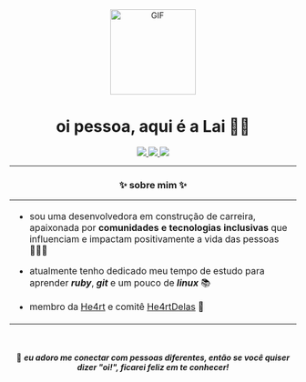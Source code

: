 
<div align="center">
<img alt="GIF" src="https://media.giphy.com/media/v1.Y2lkPTc5MGI3NjExMDI0M2FjZjdjZjQ4Y2E1MzllOWFmODQzZTQ1Yzk4NjFkYWU4NjJhMSZjdD1z/HYGqS3Z57hpydHZAVa/giphy.gif" width="150" height="150" />
</div>

<h1 align="center"> oi pessoa, aqui é a Lai 👋🏿 </h1>

<div align="center">
    <a target='_blank' href="https://twitter.com/irielai">
        <img src="https://img.shields.io/badge/Twitter-1DA1F2?style=for-the-badge&logo=twitter&logoColor=white">
    </a>
    <a target='_blank' href="https://dev.to/laisacsts">
        <img src="https://img.shields.io/badge/dev.to-0A0A0A?style=for-the-badge&logo=dev.to&logoColor=white">
    </a>
    <a target='_blank' href="https://linkedin.com/in/laisacsts">
        <img src="https://img.shields.io/badge/LinkedIn-0077B5?style=for-the-badge&logo=linkedin&logoColor=white">
    </a>
</div>

---

<h3 align="center"> ✨ sobre mim ✨ </h3>

<div>
    <table>
<tr>
<td valign="top" width="40%">

- sou uma desenvolvedora em construção de carreira, apaixonada por **comunidades e tecnologias inclusivas** que influenciam e impactam positivamente a vida das pessoas 👩🏾‍💻

- atualmente tenho dedicado meu tempo de estudo para aprender ***ruby***, ***git*** e um pouco de ***linux*** 📚

- membro da [He4rt](https://github.com/he4rt) e comitê [He4rtDelas](https://twitter.com/He4rtDevs/status/1577314455247011842) 💜

</tr>
</table>
</div>

<br />
<br />

<div align="center">
🥰 <b><i>eu adoro me conectar com pessoas diferentes, então se você quiser dizer "oi!", ficarei feliz em te conhecer!
</div>
